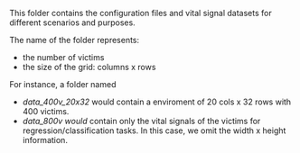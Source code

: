 This folder contains the configuration files and vital signal datasets for different scenarios and purposes.

The name of the folder represents:  
- the number of victims
- the size of the grid: columns x rows 

For instance, a folder named
* _data_400v_20x32_ would contain a enviroment of 20 cols x 32 rows with 400 victims.
* _data_800v would_ contain only the vital signals of the victims for regression/classification tasks. In this case, we omit the width x height information.
